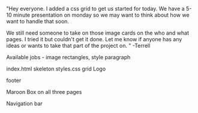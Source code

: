 <!-- Terrell's -->
"Hey everyone. I added a css grid to get us started for today.
We have a 5-10 minute presentation on monday so we may want 
to think about how we want to handle that soon. 

We still need someone to take on those image cards on the who and what pages.
I tried it but couldn't get it done. Let me know if anyone has any ideas
or wants to take that part of the project on. " -Terrell

Available jobs - image rectangles, style paragraph

<!-- Alax's -->
index.html skeleton
styles.css grid
Logo


<!-- Josey's -->
footer


<!-- Stephanie's -->
Maroon Box  on all three pages


<!-- Monica's -->
Navigation bar
